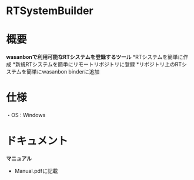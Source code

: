 # RTSystemBuilder

# 概要
**wasanbonで利用可能なRTシステムを登録するツール**
*RTシステムを簡単に作成
*新規RTシステムを簡単にリモートリポジトリに登録
*リポジトリ上のRTシステムを簡単にwasanbon binderに追加

# 仕様
・OS : Windows

# ドキュメント
**マニュアル**
* Manual.pdfに記載
